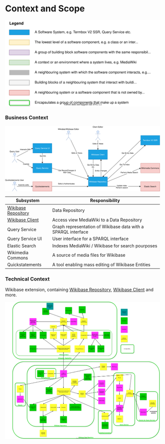 # Context and Scope

![Legend](../../diagrams/legend.drawio.svg)

### Business Context

![Overall Context](./diagrams/03-business-context.drawio.svg)

| Subsystem                                                             | Responsibility                                                |
| --------------------------------------------------------------------- | ------------------------------------------------------------- |
| [Wikibase Repository](./../WikibaseRepo/01-Introduction_and_Goals.md) | Data Repository                                               |
| [Wikibase Client](./../WikibaseClient/01-Introduction_and_Goals.md)   | Access view MediaWiki to a Data Repository                    |
| Query Service                                                         | Graph representation of Wikibase data with a SPARQL interface |
| Query Service UI                                                      | User interface for a SPARQL interface                         |
| Elastic Search                                                        | Indexes MediaWiki / Wikibase for search pourposes             |
| Wikimedia Commons                                                     | A source of media files for Wikibase                          |
| Quickstatements                                                       | A tool enabling mass editing of Wikibase Entities             |

### Technical Context

Wikibase extension, containing [Wikibase Repository](../WikibaseRepo/01-Introduction_and_Goals.md), [Wikibase Client](../WikibaseClient/01-Introduction_and_Goals.md) and more.

![Overall Technical Context](../../diagrams/03-dataflow-out.drawio.svg)
